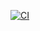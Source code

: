 [![CI](https://github.com/koachdotie/koach/actions/workflows/ci.yml/badge.svg?branch=master)](https://github.com/koachdotie/koach/actions/workflows/ci.yml)
